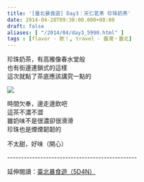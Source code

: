 ```yaml
---
title: '[臺北暴食遊] Day3：天仁茗茶 珍珠奶茶'
date: 2014-04-28T09:30:00.000+08:00
draft: false
aliases: [ "/2014/04/day3_5990.html" ]
tags : [flavor - 飲！, travel - 臺灣・臺北]
---
```


珍珠奶茶，有高雅像春水堂般  
也有街邊連鎖式的這樣  
這次就點了茶底應該講究一點的  

[![](https://3.bp.blogspot.com/-bsdEuJB6s0U/XDGiXrCTYVI/AAAAAAAAEiI/tlBnneCEf1Qf-lORZBmdE4ENLAenyoabwCLcBGAs/s640/75.jpg)](https://3.bp.blogspot.com/-bsdEuJB6s0U/XDGiXrCTYVI/AAAAAAAAEiI/tlBnneCEf1Qf-lORZBmdE4ENLAenyoabwCLcBGAs/s1600/75.jpg)

時間欠奉，邊走邊飲吧  
這茶不濃不澀  
雖奶味不是很濃卻很滑滑  
珍珠也是煙煙韌韌的  
  
不太甜，好味（開心）  
  
\-----------------------------------------------  
  
延伸閱讀：[臺北暴食遊（5D4N）](http://www.hidie.net/2014/05/5d4n.html)